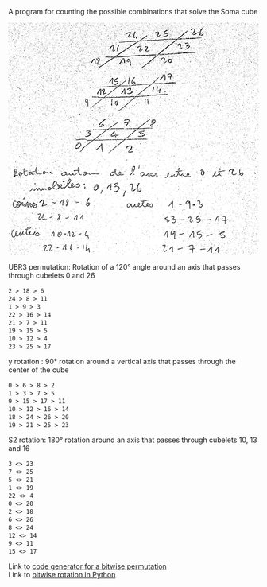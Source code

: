 A program for counting the possible combinations that solve the Soma cube

![soma_indexing](soma_index.png "Indexing used in the program")

UBR3 permutation: Rotation of a 120° angle around an axis that passes through cubelets 0 and 26
```
2 > 18 > 6
24 > 8 > 11
1 > 9 > 3
22 > 16 > 14
21 > 7 > 11
19 > 15 > 5
10 > 12 > 4
23 > 25 > 17
```

y rotation : 90° rotation around a vertical axis that passes through the center of the cube
```
0 > 6 > 8 > 2
1 > 3 > 7 > 5
9 > 15 > 17 > 11
10 > 12 > 16 > 14
18 > 24 > 26 > 20
19 > 21 > 25 > 23
```

S2 rotation: 180° rotation around an axis that passes through cubelets 10, 13 and 16
```
3 <> 23
7 <> 25
5 <> 21
1 <> 19
22 <> 4
0 <> 20
2 <> 18
6 <> 26
8 <> 24
12 <> 14
9 <> 11
15 <> 17
```


Link to [code generator for a bitwise permutation](https://programming.sirrida.de/calcperm.php)  
Link to [bitwise rotation in Python](https://www.falatic.com/index.php/108/python-and-bitwise-rotation)


